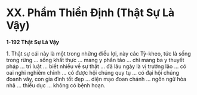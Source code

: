 # XX. Phẩm Thiền Định (Thật Sự Là Vậy)

**1-192 Thật Sự Là Vậy**

<!--pg-->
1\. Thật sự cái này là một trong những điều lợi, này các Tỷ-kheo, tức là sống trong rừng ... sống khất
thực ... mang y phấn tảo ... chỉ mang ba y thuyết pháp ... trì luật ... biết nhiều về sự thật ... đã lâu ngày là
vị trưởng lão ... có oai nghi nghiêm chỉnh ... có được hội chúng quy tụ ... có đại hội chúng đoanh vây,
con gia đình tốt đẹp ... diện mạo đoan chánh ... ngôn ngữ hòa nhã ... thiểu dục ... không có bệnh hoạn.

